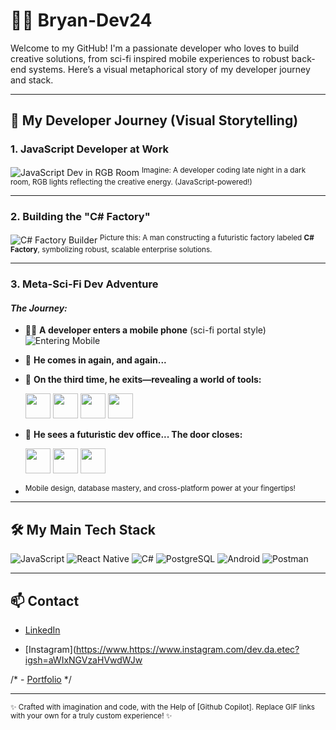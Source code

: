 # 👨‍💻 Bryan-Dev24

Welcome to my GitHub! I'm a passionate developer who loves to build creative solutions, from sci-fi inspired mobile experiences to robust back-end systems. Here’s a visual metaphorical story of my developer journey and stack.

---

## 🚀 My Developer Journey (Visual Storytelling)

### 1. JavaScript Developer at Work

![JavaScript Dev in RGB Room](https://media.giphy.com/media/dWesBcTLavkZuG35MI/giphy.gif)
<sup>Imagine: A developer coding late night in a dark room, RGB lights reflecting the creative energy. (JavaScript-powered!)</sup>

---

### 2. Building the "C# Factory"

![C# Factory Builder](https://media.giphy.com/media/l0MYt5jPR6QX5pnqM/giphy.gif)
<sup>Picture this: A man constructing a futuristic factory labeled <b>C# Factory</b>, symbolizing robust, scalable enterprise solutions.</sup>

---

### 3. Meta-Sci-Fi Dev Adventure

#### *The Journey:*

- 👨‍💻 **A developer enters a mobile phone** (sci-fi portal style)  
  ![Entering Mobile](https://media.giphy.com/media/5xtDarzq5Vj6jq4dOaE/giphy.gif)

- 🔁 **He comes in again, and again...**
  
- 🚪 **On the third time, he exits—revealing a world of tools:**
  
  <img src="https://cdn.jsdelivr.net/gh/devicons/devicon/icons/javascript/javascript-original.svg" width="40"/> 
  <img src="https://cdn.jsdelivr.net/gh/devicons/devicon/icons/react/react-original.svg" width="40"/>
  <img src="https://cdn.jsdelivr.net/gh/devicons/devicon/icons/postgresql/postgresql-original.svg" width="40"/>
  <img src="https://user-images.githubusercontent.com/674621/71187829-6c2f7580-2276-11ea-8b09-7c6c27f0a489.png" width="40"/> <!-- Postman logo -->

- 🏢 **He sees a futuristic dev office... The door closes:**

  <img src="https://cdn.jsdelivr.net/gh/devicons/devicon/icons/android/android-original.svg" width="40"/>
  <img src="https://cdn.jsdelivr.net/gh/devicons/devicon/icons/postgresql/postgresql-original.svg" width="40"/>
  <img src="https://cdn.jsdelivr.net/gh/devicons/devicon/icons/react/react-original.svg" width="40"/>

- <sup>Mobile design, database mastery, and cross-platform power at your fingertips!</sup>

---

## 🛠️ My Main Tech Stack

![JavaScript](https://img.shields.io/badge/-JavaScript-black?style=flat-square&logo=javascript)
![React Native](https://img.shields.io/badge/-React%20Native-20232A?style=flat-square&logo=react)
![C#](https://img.shields.io/badge/-C%23-239120?style=flat-square&logo=c-sharp)
![PostgreSQL](https://img.shields.io/badge/-PostgreSQL-336791?style=flat-square&logo=postgresql)
![Android](https://img.shields.io/badge/-Android-3DDC84?style=flat-square&logo=android)
![Postman](https://img.shields.io/badge/-Postman-FF6C37?style=flat-square&logo=postman)

---

## 📫 Contact

- [LinkedIn](https://www.linkedin.com/in/your-linkedin/)

- [Instagram](https://www.https://www.instagram.com/dev.da.etec?igsh=aWIxNGVzaHVwdWJw

 /* - [Portfolio](https://your-portfolio.com) */

---

<sup>✨ Crafted with imagination and code, with the Help of [Github Copilot]. Replace GIF links with your own for a truly custom experience! ✨</sup>
